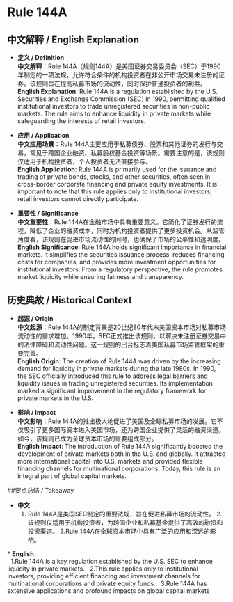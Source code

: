 # Rule 144A

## 中文解释 / English Explanation

* **定义 / Definition**  
  **中文解释**：Rule 144A（规则144A）是美国证券交易委员会（SEC）于1990年制定的一项法规，允许符合条件的机构投资者在非公开市场交易未注册的证券。该规则旨在提高私募市场的流动性，同时保护普通投资者的利益。  
  **English Explanation**: Rule 144A is a regulation established by the U.S. Securities and Exchange Commission (SEC) in 1990, permitting qualified institutional investors to trade unregistered securities in non-public markets. The rule aims to enhance liquidity in private markets while safeguarding the interests of retail investors.

* **应用 / Application**  
  **中文应用场景**：Rule 144A主要应用于私募债券、股票和其他证券的发行与交易，常见于跨国企业融资、私募股权基金投资等场景。需要注意的是，该规则仅适用于机构投资者，个人投资者无法直接参与。  
  **English Application**: Rule 144A is primarily used for the issuance and trading of private bonds, stocks, and other securities, often seen in cross-border corporate financing and private equity investments. It is important to note that this rule applies only to institutional investors; retail investors cannot directly participate.

* **重要性 / Significance**  
  **中文重要性**：Rule 144A在金融市场中具有重要意义。它简化了证券发行的流程，降低了企业的融资成本，同时为机构投资者提供了更多投资机会。从监管角度看，该规则在促进市场流动性的同时，也确保了市场的公平性和透明度。  
  **English Significance**: Rule 144A holds significant importance in financial markets. It simplifies the securities issuance process, reduces financing costs for companies, and provides more investment opportunities for institutional investors. From a regulatory perspective, the rule promotes market liquidity while ensuring fairness and transparency.

## 历史典故 / Historical Context

* **起源 / Origin**  
  **中文起源**：Rule 144A的制定背景是20世纪80年代末美国资本市场对私募市场流动性的需求增加。1990年，SEC正式推出该规则，以解决未注册证券交易中的法律障碍和流动性问题。这一规则的出台标志着美国私募市场监管框架的重要完善。  
  **English Origin**: The creation of Rule 144A was driven by the increasing demand for liquidity in private markets during the late 1980s. In 1990, the SEC officially introduced this rule to address legal barriers and liquidity issues in trading unregistered securities. Its implementation marked a significant improvement in the regulatory framework for private markets in the U.S.

* **影响 / Impact**  
  **中文影响**：Rule 144A的推出极大地促进了美国及全球私募市场的发展。它不仅吸引了更多国际资本进入美国市场，还为跨国企业提供了灵活的融资渠道。如今，该规则已成为全球资本市场的重要组成部分。  
  **English Impact**: The introduction of Rule 144A significantly boosted the development of private markets both in the U.S. and globally. It attracted more international capital into U.S. markets and provided flexible financing channels for multinational corporations. Today, this rule is an integral part of global capital markets.

##要点总结 / Takeaway

* **中文**  
  1. Rule 144A是美国SEC制定的重要法规，旨在促进私募市场的流动性。
  2.该规则仅适用于机构投资者，为跨国企业和私募基金提供了高效的融资和投资渠道。
  3.Rule 144A在全球资本市场中具有广泛的应用和深远的影响。

* **English**
  1.Rule 144A is a key regulation established by the U.S. SEC to enhance liquidity in private markets.
  2.This rule applies only to institutional investors, providing efficient financing and investment channels for multinational corporations and private equity funds.
  3.Rule 144A has extensive applications and profound impacts on global capital markets